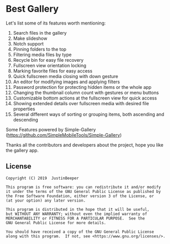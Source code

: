 # Best Gallery

Let's list some of its features worth mentioning:
1. Search files in the gallery
2. Make slideshow
3. Notch support
4. Pinning folders to the top
5. Filtering media files by type
6. Recycle bin for easy file recovery
7. Fullscreen view orientation locking
8. Marking favorite files for easy access
9. Quick fullscreen media closing with down gesture
10. An editor for modifying images and applying filters
11. Password protection for protecting hidden items or the whole app
12. Changing the thumbnail column count with gestures or menu buttons
13. Customizable bottom actions at the fullscreen view for quick access
14. Showing extended details over fullscreen media with desired file properties
15. Several different ways of sorting or grouping items, both ascending and descending

Some Features powered by Simple-Gallery (https://github.com/SimpleMobileTools/Simple-Gallery)

Thanks all the contributors and developers about the project, hope you like the gallery app.

License
-------
    Copyright (C) 2019  JustinBeeper

    This program is free software: you can redistribute it and/or modify
    it under the terms of the GNU General Public License as published by
    the Free Software Foundation, either version 3 of the License, or
    (at your option) any later version.

    This program is distributed in the hope that it will be useful,
    but WITHOUT ANY WARRANTY; without even the implied warranty of
    MERCHANTABILITY or FITNESS FOR A PARTICULAR PURPOSE.  See the
    GNU General Public License for more details.

    You should have received a copy of the GNU General Public License
    along with this program.  If not, see <https://www.gnu.org/licenses/>.
